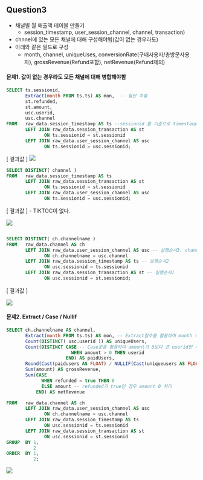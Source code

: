 ## Question3
-  채널별 월 매출액 테이블 만들기
    - session_timestamp, user_session_channel, channel, transaction)
- chnnel에 있는 모든 채널에 대해 구성해야됨(값이 없는 경우라도)
- 아래와 같은 필드로 구성
  - month, channel, uniqueUses, conversionRate(구매사용자/총방문사용자), grossRevenue(Refund포함), netRevenue(Refund제외)

#### 문제1. 값이 없는 경우라도 모든 채널에 대해 병합해야함


```sql
SELECT ts.sessionid,
       Extract(month FROM ts.ts) AS mon,  -- 월만 추출
       st.refunded,
       st.amount,
       usc.userid,
       usc.channel
FROM   raw_data.session_timestamp AS ts --sessionid 를 기준으로 timestanp, user_session_channel, transaction 정보를 합침.
       LEFT JOIN raw_data.session_transaction AS st
              ON ts.sessionid = st.sessionid
       LEFT JOIN raw_data.user_session_channel AS usc
              ON ts.sessionid = usc.sessionid;
```


[ 결과값 ]
![](https://user-images.githubusercontent.com/36406676/89627709-39a5f580-d8d6-11ea-8c60-4d6baf11b0d2.PNG)




```sql
SELECT DISTINCT( channel )
FROM   raw_data.session_timestamp AS ts
       LEFT JOIN raw_data.session_transaction AS st
              ON ts.sessionid = st.sessionid
       LEFT JOIN raw_data.user_session_channel AS usc
              ON ts.sessionid = usc.sessionid;
```

[ 결과값 ] - TIKTOC이 없다.

![](https://user-images.githubusercontent.com/36406676/89628103-c355c300-d8d6-11ea-98fb-6439f977664b.PNG)

```sql

SELECT DISTINCT( ch.channelname )
FROM   raw_data.channel AS ch
       LEFT JOIN raw_data.user_session_channel AS usc -- 실행순서3. channel table에 최종적으로 left join.
              ON ch.channelname = usc.channel
       LEFT JOIN raw_data.session_timestamp AS ts -- 실행순서2
              ON usc.sessionid = ts.sessionid
       LEFT JOIN raw_data.session_transaction AS st -- 실행순서1
              ON usc.sessionid = st.sessionid;

```
[ 결과값 ]

![](https://user-images.githubusercontent.com/36406676/89704611-32432280-d990-11ea-8f9c-969d03409497.PNG)

#### 문제2. Extract / Case  / Nullif


```sql
SELECT ch.channelname AS channel,
       Extract(month FROM ts.ts) AS mon, -- Extract함수를 활용하여 month 추출
       Count(DISTINCT( usc.userid )) AS uniqueUsers,
       Count(DISTINCT CASE -- Case문을 활용하여 amount가 0보다 큰 userid만 추출
                        WHEN amount > 0 THEN userid
                      END) AS paidUsers,
       Round(Cast(paidusers AS FLOAT) / NULLIF(Cast(uniqueusers AS FLOAT), 0) AS conversionRate, -- uniqueusers 가 0인경우 계산X. nullif로 0을 null로 처리.
       Sum(amount) AS grossRevenue,
       Sum(CASE
             WHEN refunded = true THEN 0
             ELSE amount -- refunded가 true인 경우 amount 0 처리
           END) AS netRevenue

FROM   raw_data.channel AS ch
       LEFT JOIN raw_data.user_session_channel AS usc
              ON ch.channelname = usc.channel
       LEFT JOIN raw_data.session_timestamp AS ts
              ON usc.sessionid = ts.sessionid
       LEFT JOIN raw_data.session_transaction AS st
              ON usc.sessionid = st.sessionid
GROUP  BY 1,
          2
ORDER  BY 1,
          2;
```

![](https://user-images.githubusercontent.com/36406676/89704772-ea24ff80-d991-11ea-83d4-f6e687155e3f.PNG)
